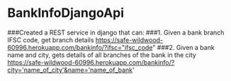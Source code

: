 # BankInfoDjangoApi

###Created a REST service in django that can:
###1. Given a bank branch IFSC code, get branch details  https://safe-wildwood-60996.herokuapp.com/bankinfo/?ifsc="ifsc_code"
###2. Given a bank name and city, gets details of all branches of the bank in the city  https://safe-wildwood-60996.herokuapp.com/bankinfo/?city='name_of_city'&name='name_of_bank'

